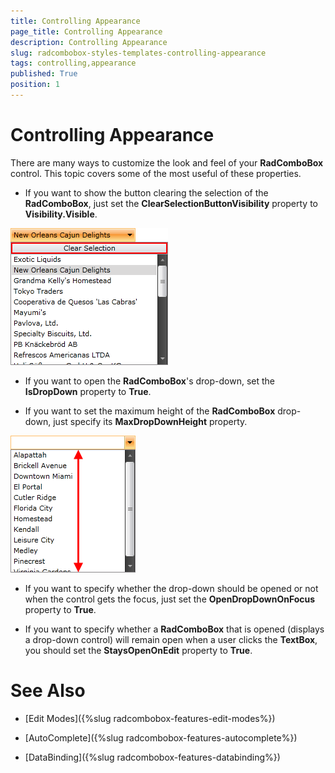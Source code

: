 ```yaml
---
title: Controlling Appearance
page_title: Controlling Appearance
description: Controlling Appearance
slug: radcombobox-styles-templates-controlling-appearance
tags: controlling,appearance
published: True
position: 1
---
```


# Controlling Appearance

There are many ways to customize the look and feel of your __RadComboBox__ control. This topic covers some of the most useful of these properties.

* If you want to show the button clearing the selection of the __RadComboBox__, just set the __ClearSelectionButtonVisibility__ property to __Visibility.Visible__.

![](images/RadComboBox_ControllingAppearance_010.png)

* If you want to open the __RadComboBox__'s drop-down, set the __IsDropDown__ property to __True__.

* If you want to set the maximum height of the __RadComboBox__ drop-down, just specify its __MaxDropDownHeight__ property.

![](images/RadComboBox_ControllingAppearance_030.png)

* If you want to specify whether the drop-down should be opened or not when the control gets the focus, just set the __OpenDropDownOnFocus__ property to __True__.

* If you want to specify whether a __RadComboBox__ that is opened (displays a drop-down control) will remain open when a user clicks the __TextBox__, you should set the __StaysOpenOnEdit__ property to __True__.

# See Also

 * [Edit Modes]({%slug radcombobox-features-edit-modes%})

 * [AutoComplete]({%slug radcombobox-features-autocomplete%})

 * [DataBinding]({%slug radcombobox-features-databinding%})
